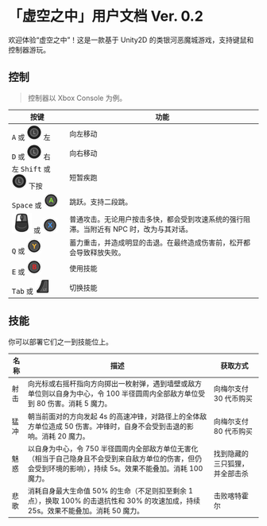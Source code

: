 # 「虚空之中」用户文档 Ver. 0.2

欢迎体验“虚空之中”！这是一款基于 Unity2D 的类银河恶魔城游戏，支持键鼠和控制器游玩。

## 控制

> 控制器以 Xbox Console 为例。

| 按键                                                                                  | 功能                                                                                    |
| ------------------------------------------------------------------------------------- | --------------------------------------------------------------------------------------- |
| <kbd>A</kbd> 或 ![左摇杆](./assets/30px-XboxOne_Left_Stick.png) 左                    | 向左移动                                                                                |
| <kbd>D</kbd> 或 ![左摇杆](./assets/30px-XboxOne_Left_Stick.png) 右                    | 向右移动                                                                                |
| 左 <kbd>Shift</kbd> 或 ![左摇杆](./assets/30px-XboxOne_Left_Stick.png) 下按           | 短暂疾跑                                                                                |
| <kbd>Space</kbd> 或 ![A](./assets/30px-XboxOne_A.png)                                 | 跳跃。支持二段跳。                                                                      |
| ![](./assets/40px-Keyboard_Black_Mouse_Left.png) 或 ![X](./assets/30px-XboxOne_X.png) | 普通攻击。无论用户按击多快，都会受到攻速系统的强行阻滞。当附近有 NPC 时，改为与其对话。 |
| <kbd>Q</kbd> 或 ![Y](./assets/30px-XboxOne_Y.png)                                     | 蓄力重击，并造成明显的击退。在最终造成伤害前，松开都会导致释放失败。                    |
| <kbd>E</kbd> 或 ![B](./assets/30px-XboxOne_B.png)                                     | 使用技能                                                                                |
| <kbd>Tab</kbd> 或 ![左肩键](./assets/30px-XboxOne_LT.png)                             | 切换技能                                                                                |

## 技能

你可以部署它们之一到技能位上。

| 名称 | 描述                                                                                                                                                          | 获取方式                       |
| ---- | ------------------------------------------------------------------------------------------------------------------------------------------------------------- | ------------------------------ |
| 射击 | 向光标或右摇杆指向方向掷出一枚射弹，遇到墙壁或敌方单位则以自身为中心，令 100 半径圆周内全部敌方单位受到 80 伤害。消耗 5 魔力。                                | 向梅尔支付 30 代币购买         |
| 猛冲 | 朝当前面对的方向发起 4s 的高速冲锋，对路径上的全体敌方单位造成 50 伤害。冲锋时，自身不会受到击退的影响。消耗 20 魔力。                                        | 向梅尔支付 80 代币购买         |
| 魅惑 | 以自身为中心，令 750 半径圆周内全部敌方单位无害化（相当于自己隐身且不会受到来自敌方单位的伤害，但仍会受到环境的影响），持续 5s。效果不能叠加。消耗 100 魔力。 | 找到隐藏的三只狐狸，并全部击杀 |
| 悲歌 | 消耗自身最大生命值 50% 的生命（不足则扣至剩余 1 点），换取 100% 的击退抗性和 30% 的攻速加成，持续 25s。效果不能叠加。消耗 50 魔力。                           | 击败喀特霍尔                   |
